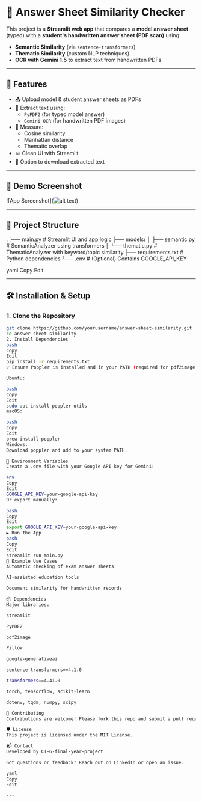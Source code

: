 # 🧠 Answer Sheet Similarity Checker

This project is a **Streamlit web app** that compares a **model answer sheet** (typed) with a **student's handwritten answer sheet (PDF scan)** using:

- **Semantic Similarity** (via `sentence-transformers`)
- **Thematic Similarity** (custom NLP techniques)
- **OCR with Gemini 1.5** to extract text from handwritten PDFs

---

## 🚀 Features

- 📤 Upload model & student answer sheets as PDFs
- 🤖 Extract text using:
  - `PyPDF2` (for typed model answer)
  - `Gemini OCR` (for handwritten PDF images)
- 📐 Measure:
  - Cosine similarity
  - Manhattan distance
  - Thematic overlap
- 📊 Clean UI with Streamlit
- 💾 Option to download extracted text

---

## 📸 Demo Screenshot

![App Screenshot](![alt text](image.png))

---

## 🧩 Project Structure

.
├── main.py # Streamlit UI and app logic
├── models/
│ ├── semantic.py # SemanticAnalyzer using transformers
│ └── thematic.py # ThematicAnalyzer with keyword/topic similarity
├── requirements.txt # Python dependencies
└── .env # (Optional) Contains GOOGLE_API_KEY

yaml
Copy
Edit

---

## 🛠️ Installation & Setup

### 1. Clone the Repository

```bash
git clone https://github.com/yourusername/answer-sheet-similarity.git
cd answer-sheet-similarity
2. Install Dependencies
bash
Copy
Edit
pip install -r requirements.txt
💡 Ensure Poppler is installed and in your PATH (required for pdf2image).

Ubuntu:

bash
Copy
Edit
sudo apt install poppler-utils
macOS:

bash
Copy
Edit
brew install poppler
Windows:
Download poppler and add to your system PATH.

🔐 Environment Variables
Create a .env file with your Google API key for Gemini:

env
Copy
Edit
GOOGLE_API_KEY=your-google-api-key
Or export manually:

bash
Copy
Edit
export GOOGLE_API_KEY=your-google-api-key
▶️ Run the App
bash
Copy
Edit
streamlit run main.py
🧪 Example Use Cases
Automatic checking of exam answer sheets

AI-assisted education tools

Document similarity for handwritten records

📦 Dependencies
Major libraries:

streamlit

PyPDF2

pdf2image

Pillow

google-generativeai

sentence-transformers==4.1.0

transformers==4.41.0

torch, tensorflow, scikit-learn

dotenv, tqdm, numpy, scipy

🤝 Contributing
Contributions are welcome! Please fork this repo and submit a pull request.

🛡️ License
This project is licensed under the MIT License.

📬 Contact
Developed by CT-6-final-year-project

Got questions or feedback? Reach out on LinkedIn or open an issue.

yaml
Copy
Edit

---










